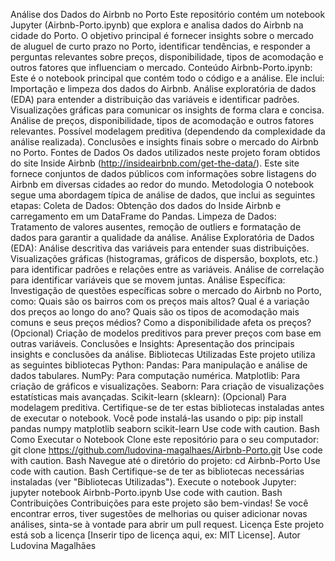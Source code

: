 Análise dos Dados do Airbnb no Porto
Este repositório contém um notebook Jupyter (Airbnb-Porto.ipynb) que explora e analisa dados do Airbnb na cidade do Porto. O objetivo principal é fornecer insights sobre o mercado de aluguel de curto prazo no Porto, identificar tendências, e responder a perguntas relevantes sobre preços, disponibilidade, tipos de acomodação e outros fatores que influenciam o mercado.
Conteúdo
Airbnb-Porto.ipynb: Este é o notebook principal que contém todo o código e a análise. Ele inclui:
Importação e limpeza dos dados do Airbnb.
Análise exploratória de dados (EDA) para entender a distribuição das variáveis e identificar padrões.
Visualizações gráficas para comunicar os insights de forma clara e concisa.
Análise de preços, disponibilidade, tipos de acomodação e outros fatores relevantes.
Possível modelagem preditiva (dependendo da complexidade da análise realizada).
Conclusões e insights finais sobre o mercado do Airbnb no Porto.
Fontes de Dados
Os dados utilizados neste projeto foram obtidos do site Inside Airbnb (http://insideairbnb.com/get-the-data/). Este site fornece conjuntos de dados públicos com informações sobre listagens do Airbnb em diversas cidades ao redor do mundo.
Metodologia
O notebook segue uma abordagem típica de análise de dados, que inclui as seguintes etapas:
Coleta de Dados: Obtenção dos dados do Inside Airbnb e carregamento em um DataFrame do Pandas.
Limpeza de Dados: Tratamento de valores ausentes, remoção de outliers e formatação de dados para garantir a qualidade da análise.
Análise Exploratória de Dados (EDA):
Análise descritiva das variáveis para entender suas distribuições.
Visualizações gráficas (histogramas, gráficos de dispersão, boxplots, etc.) para identificar padrões e relações entre as variáveis.
Análise de correlação para identificar variáveis que se movem juntas.
Análise Específica: Investigação de questões específicas sobre o mercado do Airbnb no Porto, como:
Quais são os bairros com os preços mais altos?
Qual é a variação dos preços ao longo do ano?
Quais são os tipos de acomodação mais comuns e seus preços médios?
Como a disponibilidade afeta os preços?
(Opcional) Criação de modelos preditivos para prever preços com base em outras variáveis.
Conclusões e Insights: Apresentação dos principais insights e conclusões da análise.
Bibliotecas Utilizadas
Este projeto utiliza as seguintes bibliotecas Python:
Pandas: Para manipulação e análise de dados tabulares.
NumPy: Para computação numérica.
Matplotlib: Para criação de gráficos e visualizações.
Seaborn: Para criação de visualizações estatísticas mais avançadas.
Scikit-learn (sklearn): (Opcional) Para modelagem preditiva.
Certifique-se de ter estas bibliotecas instaladas antes de executar o notebook. Você pode instalá-las usando o pip:
pip install pandas numpy matplotlib seaborn scikit-learn
Use code with caution.
Bash
Como Executar o Notebook
Clone este repositório para o seu computador:
git clone https://github.com/ludovina-magalhaes/Airbnb-Porto.git
Use code with caution.
Bash
Navegue até o diretório do projeto:
cd Airbnb-Porto
Use code with caution.
Bash
Certifique-se de ter as bibliotecas necessárias instaladas (ver "Bibliotecas Utilizadas").
Execute o notebook Jupyter:
jupyter notebook Airbnb-Porto.ipynb
Use code with caution.
Bash
Contribuições
Contribuições para este projeto são bem-vindas! Se você encontrar erros, tiver sugestões de melhorias ou quiser adicionar novas análises, sinta-se à vontade para abrir um pull request.
Licença
Este projeto está sob a licença [Inserir tipo de licença aqui, ex: MIT License].
Autor
Ludovina Magalhães
